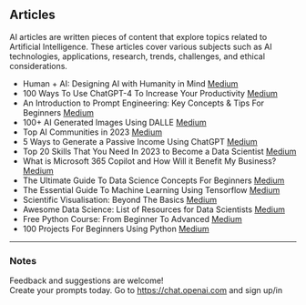 ## Articles

AI articles are written pieces of content that explore topics related to Artificial Intelligence. 
These articles cover various subjects such as AI technologies, applications, research, trends, challenges, and ethical considerations.

* Human + AI: Designing AI with Humanity in Mind [Medium](https://medium.com/@natashanewbold/human-ai-designing-ai-with-humanity-in-mind-e36813431880)
* 100 Ways To Use ChatGPT-4 To Increase Your Productivity [Medium](https://medium.com/@natashanewbold/100-ways-to-use-chatgpt-to-increase-your-productivity-e38c4a1c4740)
* An Introduction to Prompt Engineering: Key Concepts & Tips For Beginners [Medium](https://medium.com/@natashanewbold/ai-prompt-engineering-tips-for-beginners-9ccb5b54243)
* 100+ AI Generated Images Using DALLE [Medium](https://medium.com/@natashanewbold/100-ai-generated-images-using-dalle-277c8803e89e)
* Top AI Communities in 2023 [Medium](https://medium.com/@natashanewbold/top-ai-communities-in-2023-403254cb05f1)
* 5 Ways to Generate a Passive Income Using ChatGPT [Medium](https://medium.com/@natashanewbold/5-ways-to-generate-a-passive-income-using-chatgpt-b8fbe00f01bb)
* Top 20 Skills That You Need In 2023 to Become a Data Scientist [Medium](https://medium.com/@natashanewbold/top-20-skills-that-you-need-in-2023-to-become-a-data-scientist-812db0d1c68c)
* What is Microsoft 365 Copilot and How Will it Benefit My Business? [Medium](https://medium.com/@natashanewbold/what-is-microsoft-365-copilot-and-how-will-it-benefit-my-business-80ae24151569)
* The Ultimate Guide To Data Science Concepts For Beginners [Medium](https://medium.com/@natashanewbold/the-ultimate-guide-to-data-science-concepts-for-beginners-cc168ba416ec)
* The Essential Guide To Machine Learning Using Tensorflow [Medium](https://medium.com/@natashanewbold/the-essential-guide-to-machine-learning-using-tensorflow-430c25806d3c)
* Scientific Visualisation: Beyond The Basics [Medium](https://medium.com/@natashanewbold/scientific-visualisation-beyond-the-basics-8eaa378fa0d5)
* Awesome Data Science: List of Resources for Data Scientists [Medium](https://medium.com/@natashanewbold/awesome-data-science-list-of-resources-for-data-scientists-ff70ac6ed1f6)
* Free Python Course: From Beginner To Advanced [Medium](https://medium.com/@natashanewbold/free-python-course-from-beginner-to-advanced-9a08ca572c07)
* 100 Projects For Beginners Using Python [Medium](https://medium.com/@natashanewbold/100-projects-for-beginners-using-python-8b7f55bbd1ad)

---
### Notes
Feedback and suggestions are welcome! <br>
Create your prompts today.
Go to https://chat.openai.com and sign up/in <br>
